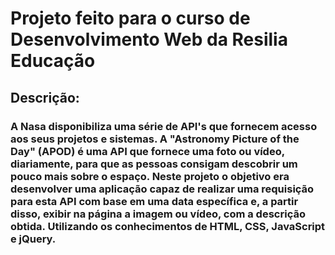 <h1>Projeto feito para o curso de Desenvolvimento Web da Resilia Educação</h1>
<h2>Descrição:</h2>
<h3>A Nasa disponibiliza uma série de API's que fornecem acesso aos seus projetos e sistemas. A "Astronomy
Picture of the Day" (APOD) é uma API que fornece uma foto ou vídeo, diariamente, para que as pessoas
consigam descobrir um pouco mais sobre o espaço. Neste projeto o objetivo era desenvolver uma aplicação
capaz de realizar uma requisição para esta API com base em uma data específica e, a partir disso, exibir na
página a imagem ou vídeo, com a descrição obtida. Utilizando os conhecimentos de HTML, CSS, JavaScript e
jQuery.<h3>


